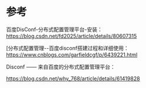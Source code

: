 # 参考
百度DisConf-分布式配置管理平台-安装：
https://blog.csdn.net/fd2025/article/details/80607315

[分布式配置管理--百度disconf搭建过程和详细使用：
https://www.cnblogs.com/garfieldcgf/p/6439221.html

Disconf —— 来自百度的分布式配置管理平台：

https://blog.csdn.net/why_768/article/details/61419828

